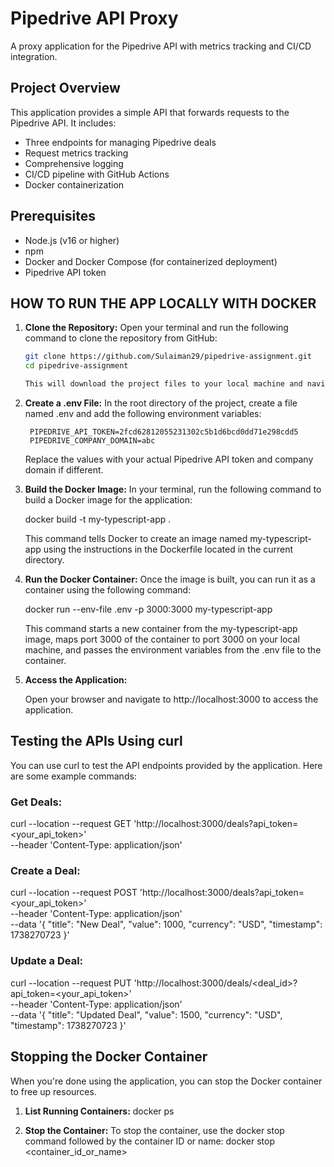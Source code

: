 # Pipedrive API Proxy

A proxy application for the Pipedrive API with metrics tracking and CI/CD integration.

## Project Overview

This application provides a simple API that forwards requests to the Pipedrive API. It includes:

- Three endpoints for managing Pipedrive deals
- Request metrics tracking
- Comprehensive logging
- CI/CD pipeline with GitHub Actions
- Docker containerization


## Prerequisites
- Node.js (v16 or higher)
- npm
- Docker and Docker Compose (for containerized deployment)
- Pipedrive API token

## HOW TO RUN THE APP LOCALLY WITH DOCKER
1. **Clone the Repository:**
    Open your terminal and run the following command to clone the repository from GitHub:
   ```bash
   git clone https://github.com/Sulaiman29/pipedrive-assignment.git
   cd pipedrive-assignment
   
   This will download the project files to your local machine and navigate into the project directory.

2. **Create a .env File:**
    In the root directory of the project, create a file named .env and add the following environment variables:
        
        PIPEDRIVE_API_TOKEN=2fcd62812055231302c5b1d6bcd0dd71e298cdd5
        PIPEDRIVE_COMPANY_DOMAIN=abc
    
    Replace the values with your actual Pipedrive API token and company domain if different.

3. **Build the Docker Image:**
    In your terminal, run the following command to build a Docker image for the application:

    docker build -t my-typescript-app .
    
    This command tells Docker to create an image named my-typescript-app using the instructions in the Dockerfile located in the current directory.

4. **Run the Docker Container:**
    Once the image is built, you can run it as a container using the following command:
    
    docker run --env-file .env -p 3000:3000 my-typescript-app
    
    This command starts a new container from the my-typescript-app image, maps port 3000 of the container to port 3000 on your local machine, and passes the environment variables from the .env file to the container.

5. **Access the Application:**

    Open your browser and navigate to http://localhost:3000 to access the application.

## Testing the APIs Using curl
You can use curl to test the API endpoints provided by the application. Here are some example commands:

### Get Deals:
curl --location --request GET 'http://localhost:3000/deals?api_token=<your_api_token>' \
--header 'Content-Type: application/json'

### Create a Deal:
curl --location --request POST 'http://localhost:3000/deals?api_token=<your_api_token>' \
--header 'Content-Type: application/json' \
--data '{
  "title": "New Deal",
  "value": 1000,
  "currency": "USD",
  "timestamp": 1738270723
}'

### Update a Deal:
curl --location --request PUT 'http://localhost:3000/deals/<deal_id>?api_token=<your_api_token>' \
--header 'Content-Type: application/json' \
--data '{
  "title": "Updated Deal",
  "value": 1500,
  "currency": "USD",
  "timestamp": 1738270723
}'

## Stopping the Docker Container
When you're done using the application, you can stop the Docker container to free up resources.
1. **List Running Containers:**
    docker ps

2. **Stop the Container:**
    To stop the container, use the docker stop command followed by the container ID or name:
    docker stop <container_id_or_name>
